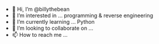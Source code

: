 - 👋 Hi, I’m @billythebean
- 👀 I’m interested in ... programming & reverse engineering
- 🌱 I’m currently learning ... Python
- 💞️ I’m looking to collaborate on ...
- 📫 How to reach me ...

<!---
billythebean/billythebean is a ✨ special ✨ repository because its `README.md` (this file) appears on your GitHub profile.
You can click the Preview link to take a look at your changes.
--->

